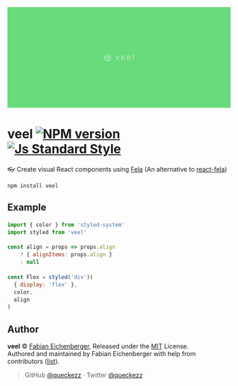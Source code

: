 
![logo](./logo.png)

# veel [![NPM version][version-image]][version-url] [![Js Standard Style][standard-image]][standard-url]

:eyeglasses: Create visual React components using [Fela](http://ghub.io/fela) (An alternative to [react-fela](http://ghub.io/fela))

```
npm install veel
```

## Example

```js
import { color } from 'styled-system'
import styled from 'veel'

const align = props => props.align
    ? { alignItems: props.align }
    : null

const Flex = styled('div')(
  { display: 'flex' },
  color,
  align
)
```

## Author

**veel** © [Fabian Eichenberger](https://github.com/queckezz), Released under the [MIT](./license) License.<br>
Authored and maintained by Fabian Eichenberger with help from contributors ([list](https://github.com/queckezz/veel/contributors)).

> GitHub [@queckezz](https://github.com/queckezz) · Twitter [@queckezz](https://twitter.com/queckezz)

[version-image]: https://img.shields.io/npm/v/veel.svg?style=flat-square
[version-url]: https://npmjs.org/package/veel

[standard-image]: https://img.shields.io/badge/code-standard-brightgreen.svg?style=flat-square
[standard-url]: https://github.com/feross/standard

